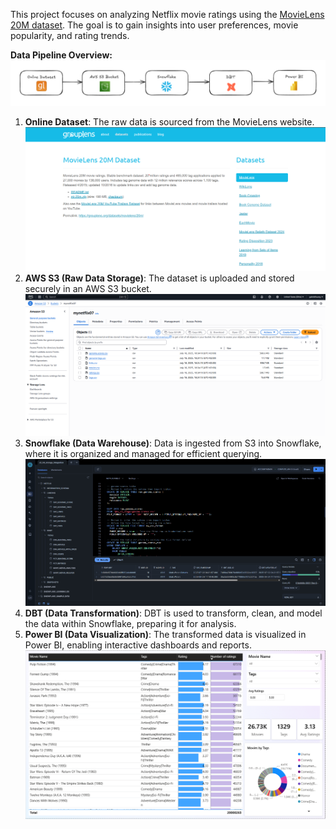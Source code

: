 This project focuses on analyzing Netflix movie ratings using the [MovieLens 20M dataset](https://grouplens.org/datasets/movielens/20m/). The goal is to gain insights into user preferences, movie popularity, and rating trends.

**Data Pipeline Overview:**
![Data Pipeline Architecture](images/Architecture.png "Data Pipeline Architecture")
1. **Online Dataset**: The raw data is sourced from the MovieLens website.
![Online Dataset](images/Dataset.png "Online Dataset")
2. **AWS S3 (Raw Data Storage)**: The dataset is uploaded and stored securely in an AWS S3 bucket.
![AWS S3 Bucket](images/AWS.png "AWS S3 Bucket")
3. **Snowflake (Data Warehouse)**: Data is ingested from S3 into Snowflake, where it is organized and managed for efficient querying.
![Snowflake UI](images/Snowflake.png "Snowflake UI")
4. **DBT (Data Transformation)**: DBT is used to transform, clean, and model the data within Snowflake, preparing it for analysis.
5. **Power BI (Data Visualization)**: The transformed data is visualized in Power BI, enabling interactive dashboards and reports.
![Power BI Dashboard](images/Dashboard.png "Power BI Dashboard")